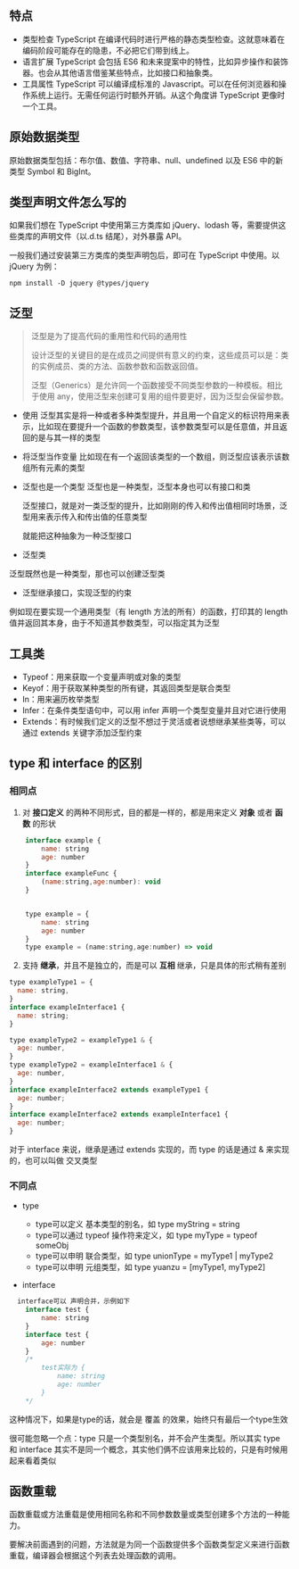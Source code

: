 ## 特点

- 类型检查
  TypeScript 在编译代码时进行严格的静态类型检查。这就意味着在编码阶段可能存在的隐患，不必把它们带到线上。
- 语言扩展
  TypeScript 会包括 ES6 和未来提案中的特性，比如异步操作和装饰器。也会从其他语言借鉴某些特点，比如接口和抽象类。
- 工具属性
  TypeScript 可以编译成标准的 Javascript。可以在任何浏览器和操作系统上运行。无需任何运行时额外开销。从这个角度讲 TypeScript 更像时一个工具。

## 原始数据类型

原始数据类型包括：布尔值、数值、字符串、null、undefined 以及 ES6 中的新类型 Symbol 和 BigInt。

## 类型声明文件怎么写的

如果我们想在 TypeScript 中使用第三方类库如 jQuery、lodash 等，需要提供这些类库的声明文件（以.d.ts 结尾），对外暴露 API。

一般我们通过安装第三方类库的类型声明包后，即可在 TypeScript 中使用。以 jQuery 为例：

`npm install -D jquery @types/jquery`

## 泛型

> 泛型是为了提高代码的重用性和代码的通用性
>
> 设计泛型的关键目的是在成员之间提供有意义的约束，这些成员可以是：类的实例成员、类的方法、函数参数和函数返回值。
>
> 泛型（Generics）是允许同一个函数接受不同类型参数的一种模板。相比于使用 any，使用泛型来创建可复用的组件要更好，因为泛型会保留参数。

- 使用
  泛型其实是将一种或者多种类型提升，并且用一个自定义的标识符用来表示，比如现在要提升一个函数的参数类型，该参数类型可以是任意值，并且返回的是与其一样的类型

- 将泛型当作变量
  比如现在有一个返回该类型的一个数组，则泛型应该表示该数组所有元素的类型

- 泛型也是一个类型
  泛型也是一种类型，泛型本身也可以有接口和类

  泛型接口，就是对一类泛型的提升，比如刚刚的传入和传出值相同时场景，泛型用来表示传入和传出值的任意类型

  就能把这种抽象为一种泛型接口

- 泛型类

泛型既然也是一种类型，那也可以创建泛型类

- 泛型继承接口，实现泛型的约束

例如现在要实现一个通用类型（有 length 方法的所有）的函数，打印其的 length 值并返回其本身，由于不知道其参数类型，可以指定其为泛型

## 工具类

- Typeof：用来获取一个变量声明或对象的类型
- Keyof：用于获取某种类型的所有键，其返回类型是联合类型
- In：用来遍历枚举类型
- Infer：在条件类型语句中，可以用 infer 声明一个类型变量并且对它进行使用
- Extends：有时候我们定义的泛型不想过于灵活或者说想继承某些类等，可以通过 extends 关键字添加泛型约束

## type 和 interface 的区别

### 相同点

1. 对 **接口定义** 的两种不同形式，目的都是一样的，都是用来定义 **对象** 或者 **函数** 的形状

```js
    interface example {
        name: string
        age: number
    }
    interface exampleFunc {
        (name:string,age:number): void
    }


    type example = {
        name: string
        age: number
    }
    type example = (name:string,age:number) => void
```

2. 支持 **继承**，并且不是独立的，而是可以 **互相** 继承，只是具体的形式稍有差别

```js
type exampleType1 = {
  name: string,
}
interface exampleInterface1 {
  name: string;
}

type exampleType2 = exampleType1 & {
  age: number,
}
type exampleType2 = exampleInterface1 & {
  age: number,
}
interface exampleInterface2 extends exampleType1 {
  age: number;
}
interface exampleInterface2 extends exampleInterface1 {
  age: number;
}
```

对于 interface 来说，继承是通过 extends 实现的，而 type 的话是通过 & 来实现的，也可以叫做 交叉类型

### 不同点

- type

  - type可以定义 基本类型的别名，如 type myString = string
  - type可以通过 typeof 操作符来定义，如 type myType = typeof someObj
  - type可以申明 联合类型，如 type unionType = myType1 | myType2
  - type可以申明 元组类型，如 type yuanzu = [myType1, myType2]

- interface

```js
  interface可以 声明合并，示例如下
    interface test {
        name: string
    }
    interface test {
        age: number
    }
    /*
        test实际为 {
            name: string
            age: number
        }
    */
```
这种情况下，如果是type的话，就会是 覆盖 的效果，始终只有最后一个type生效


很可能忽略一个点：type 只是一个类型别名，并不会产生类型。所以其实 type 和 interface 其实不是同一个概念，其实他们俩不应该用来比较的，只是有时候用起来看着类似

## 函数重载

函数重载或方法重载是使用相同名称和不同参数数量或类型创建多个方法的一种能力。

要解决前面遇到的问题，方法就是为同一个函数提供多个函数类型定义来进行函数重载，编译器会根据这个列表去处理函数的调用。
